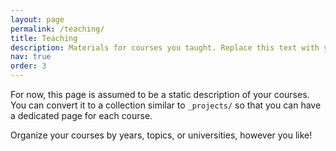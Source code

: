 ```yaml
---
layout: page
permalink: /teaching/
title: Teaching
description: Materials for courses you taught. Replace this text with your description.
nav: true
order: 3
---
```


For now, this page is assumed to be a static description of your courses. You can convert it to a collection similar to `_projects/` so that you can have a dedicated page for each course.

Organize your courses by years, topics, or universities, however you like!
